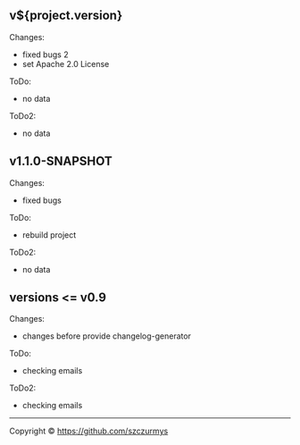 ## v${project.version}

Changes:
* fixed bugs 2
* set Apache 2.0 License

ToDo:
* no data

ToDo2:
* no data

## v1.1.0-SNAPSHOT

Changes:
* fixed bugs

ToDo:
* rebuild project

ToDo2:
* no data

## versions <= v0.9

Changes:
* changes before provide changelog-generator

ToDo:
* checking emails

ToDo2:
* checking emails


-------------------------------
Copyright © https://github.com/szczurmys
